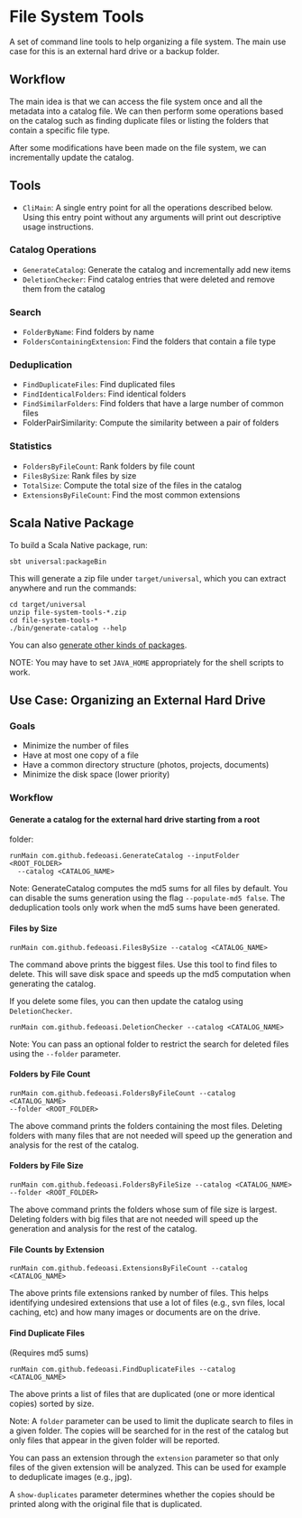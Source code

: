 # File System Tools

A set of command line tools to help organizing a file system. The main
use case for this is an external hard drive or a backup folder.

## Workflow

The main idea is that we can access the file system once and all the
metadata into a catalog file. We can then perform some operations based
on the catalog such as finding duplicate files or listing the folders
that contain a specific file type.

After some modifications have been made on the file system, we can
incrementally update the catalog.

## Tools

- `CliMain`: A single entry point for all the operations described below.  Using this entry point without any arguments will print out descriptive usage instructions.

### Catalog Operations

- `GenerateCatalog`: Generate the catalog and incrementally add new items
- `DeletionChecker`: Find catalog entries that were deleted and remove them from the
  catalog

### Search

- `FolderByName`: Find folders by name
- `FoldersContainingExtension`: Find the folders that contain a file type

### Deduplication

- `FindDuplicateFiles`: Find duplicated files
- `FindIdenticalFolders`: Find identical folders
- `FindSimilarFolders`: Find folders that have a large number of common files
- FolderPairSimilarity: Compute the similarity between a pair of folders

### Statistics

- `FoldersByFileCount`: Rank folders by file count
- `FilesBySize`: Rank files by size
- `TotalSize`: Compute the total size of the files in the catalog
- `ExtensionsByFileCount`: Find the most common extensions

## Scala Native Package

To build a Scala Native package, run:

```
sbt universal:packageBin
```

This will generate a zip file under `target/universal`, which you can extract anywhere and run the commands:

```
cd target/universal
unzip file-system-tools-*.zip
cd file-system-tools-*
./bin/generate-catalog --help
```

You can also [generate other kinds of packages](https://www.scala-sbt.org/sbt-native-packager/gettingstarted.html#create-a-package).

NOTE: You may have to set `JAVA_HOME` appropriately for the shell scripts to work.

## Use Case: Organizing an External Hard Drive

### Goals

- Minimize the number of files
- Have at most one copy of a file
- Have a common directory structure (photos, projects, documents)
- Minimize the disk space (lower priority)

### Workflow

#### Generate a catalog for the external hard drive starting from a root
  folder:

```
runMain com.github.fedeoasi.GenerateCatalog --inputFolder <ROOT_FOLDER>
  --catalog <CATALOG_NAME>
```

Note: GenerateCatalog computes the md5 sums for all files by default.
You can disable the sums generation using the flag `--populate-md5 false`.
The deduplication tools only work when the md5 sums have been generated.

#### Files by Size

```
runMain com.github.fedeoasi.FilesBySize --catalog <CATALOG_NAME>
```

The command above prints the biggest files. Use this tool to find files
to delete. This will save disk space and speeds up the md5 computation
when generating the catalog.

If you delete some files, you can then update the catalog using `DeletionChecker`.

```
runMain com.github.fedeoasi.DeletionChecker --catalog <CATALOG_NAME>
```

Note: You can pass an optional folder to restrict the search for deleted
files using the `--folder` parameter.

#### Folders by File Count

```
runMain com.github.fedeoasi.FoldersByFileCount --catalog <CATALOG_NAME>
--folder <ROOT_FOLDER>
```

The above command prints the folders containing the most files. Deleting
folders with many files that are not needed will speed up the generation
and analysis for the rest of the catalog.

#### Folders by File Size

```
runMain com.github.fedeoasi.FoldersByFileSize --catalog <CATALOG_NAME>
--folder <ROOT_FOLDER>
```

The above command prints the folders whose sum of file size is largest.
Deleting folders with big files that are not needed will speed up the
generation and analysis for the rest of the catalog.

#### File Counts by Extension

```
runMain com.github.fedeoasi.ExtensionsByFileCount --catalog <CATALOG_NAME>
```

The above prints file extensions ranked by number of files. This helps
identifying undesired extensions that use a lot of files (e.g., svn files,
local caching, etc) and how many images or documents are on the drive.

#### Find Duplicate Files

(Requires md5 sums)

```
runMain com.github.fedeoasi.FindDuplicateFiles --catalog <CATALOG_NAME>
```

The above prints a list of files that are duplicated (one or more
identical copies) sorted by size.

Note: A `folder` parameter can be used to limit the duplicate search to files in
a given folder. The copies will be searched for in the rest of the catalog
but only files that appear in the given folder will be reported.

You can pass an extension through the `extension` parameter so that
only files of the given extension will be analyzed. This can be used for
example to deduplicate images (e.g., jpg).

A `show-duplicates` parameter determines whether the copies should be printed
along with the original file that is duplicated.
